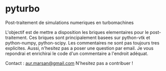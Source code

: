 # pyturbo
Post-traitement de simulations numeriques en turbomachines

L'objectif est de mettre a disposition les briques elementaires pour le post-traitement. Ces briques sont principalement basees sur python-vtk et python-numpy, python-scipy. Les commentaires ne sont pas toujours tres explicites. Aussi, n'hesitez pas a poser une question par email. Je vous repondrai et enrichirai le code d'un commentaire a l'endroit adéquat.

Contact : aur.marsan@gmail.com N'hesitez pas a contribuer !

